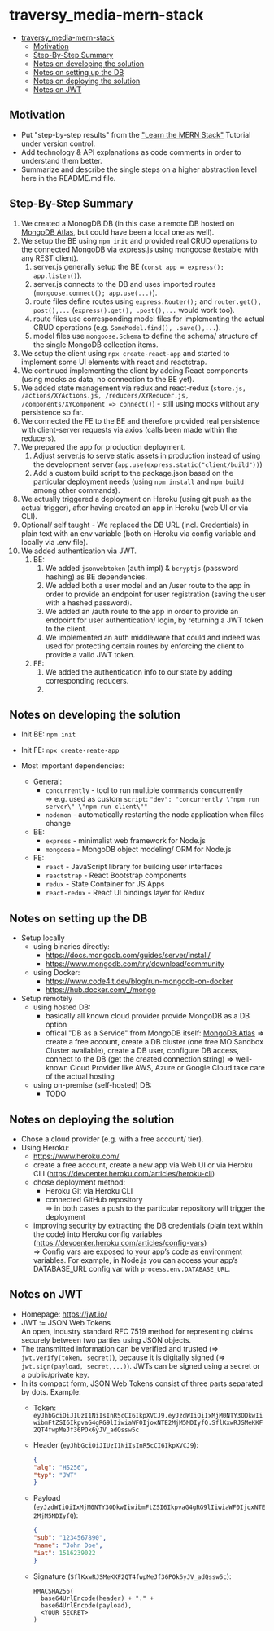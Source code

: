 # traversy_media-mern-stack

- [traversy_media-mern-stack](#traversy_media-mern-stack)
  - [Motivation](#motivation)
  - [Step-By-Step Summary](#step-by-step-summary)
  - [Notes on developing the solution](#notes-on-developing-the-solution)
  - [Notes on setting up the DB](#notes-on-setting-up-the-db)
  - [Notes on deploying the solution](#notes-on-deploying-the-solution)
  - [Notes on JWT](#notes-on-jwt)

## Motivation

- Put "step-by-step results" from the ["Learn the MERN Stack"](<https://www.youtube.com/playlist?list=PLillGF-RfqbbiTGgA77tGO426V3hRF9iE>) Tutorial under version control.
- Add technology & API explanations as code comments in order to understand them better.
- Summarize and describe the single steps on a higher abstraction level here in the README.md file.

## Step-By-Step Summary

1. We created a MonogDB DB (in this case a remote DB hosted on [MongoDB Atlas](<https://cloud.mongodb.com>), but could have been a local one as well).
2. We setup the BE using `npm init` and provided real CRUD operations to the connected MongoDB via express.js using mongoose (testable with any REST client).
   1. server.js generally setup the BE (`const app = express(); app.listen()`).
   2. server.js connects to the DB and uses imported routes (`mongoose.connect(); app.use(...)`).
   3. route files define routes using `express.Router();` and `router.get(), post(),...` (`express().get(), .post(),...` would work too).
   4. route files use corresponding model files for implementing the actual CRUD operations (e.g. `SomeModel.find(), .save(),...`).
   5. model files use `mongoose.Schema` to define the schema/ structure of the single MongoDB collection items.
3. We setup the client using `npx create-react-app` and started to implement some UI elements with react and reactstrap.
4. We continued implementing the client by adding React components (using mocks as data, no connection to the BE yet).
5. We added state management via redux and react-redux (`store.js, /actions/XYActions.js, /reducers/XYReducer.js, /components/XYComponent => connect()`) - still using mocks without any persistence so far.
6. We connected the FE to the BE and therefore provided real persistence with client-server requests via axios (calls been made within the reducers).
7. We prepared the app for production deployment.
   1. Adjust server.js to serve static assets in production instead of using the development server (`app.use(express.static("client/build"))`)
   2. Add a custom build script to the package.json based on the particular deployment needs (using `npm install` and `npm build` among other commands).
8. We actually triggered a deployment on Heroku (using git push as the actual trigger), after having created an app in Heroku (web UI or via CLI).
9. Optional/ self taught - We replaced the DB URL (incl. Credentials) in plain text with an env variable (both on Heroku via config variable and locally via .env file).
10. We added authentication via JWT.
    1. BE:
       1. We added `jsonwebtoken` (auth impl) & `bcryptjs` (password hashing) as BE dependencies.
       2. We added both a user model and an /user route to the app in order to provide an endpoint for user registration (saving the user with a hashed password).
       3. We added an /auth route to the app in order to provide an endpoint for user authentication/ login, by returning a JWT token to the client.
       4. We implemented an auth middleware that could and indeed was used for protecting certain routes by enforcing the client to provide a valid JWT token.
    2. FE:
       1. We added the authentication info to our state by adding corresponding reducers.
       2. 

## Notes on developing the solution

- Init BE: `npm init`
- Init FE: `npx create-reate-app`

- Most important dependencies:
  - General:
    - `concurrently` - tool to run multiple commands concurrently  
    => e.g. used as custom `script`: `"dev": "concurrently \"npm run server\" \"npm run client\""`
    - `nodemon` - automatically restarting the node application when files change
  - BE:
    - `express` - minimalist web framework for Node.js
    - `mongoose` - MongoDB object modeling/ ORM for Node.js
  - FE:
    - `react` - JavaScript library for building user interfaces
    - `reactstrap` - React Bootstrap components
    - `redux` - State Container for JS Apps
    - `react-redux` - React UI bindings layer for Redux

## Notes on setting up the DB

- Setup locally
  - using binaries directly:
    - <https://docs.mongodb.com/guides/server/install/>
    - <https://www.mongodb.com/try/download/community>
  - using Docker:
    - <https://www.code4it.dev/blog/run-mongodb-on-docker>
    - <https://hub.docker.com/_/mongo>
- Setup remotely
  - using hosted DB:
    - basically all known cloud provider provide MongoDB as a DB option
    - offical "DB as a Service" from MongoDB itself: [MongoDB Atlas](<https://cloud.mongodb.com>)
    => create a free account, create a DB cluster (one free MO Sandbox Cluster available), create a DB user, configure DB access, connect to the DB (get the created connection string)
    => well-known Cloud Provider like AWS, Azure or Google Cloud take care of the actual hosting
  - using on-premise (self-hosted) DB:
    - TODO

## Notes on deploying the solution

- Chose a cloud provider (e.g. with a free account/ tier).
- Using Heroku:
  - <https://www.heroku.com/>
  - create a free account, create a new app via Web UI or via Heroku CLI (<https://devcenter.heroku.com/articles/heroku-cli>)
  - chose deployment method:
    - Heroku Git via Heroku CLI
    - connected GitHub repository  
    => in both cases a push to the particular repository will trigger the deployment
  - improving security by extracting the DB credentials (plain text within the code) into Heroku config variables (<https://devcenter.heroku.com/articles/config-vars>)  
  => Config vars are exposed to your app’s code as environment variables. For example, in Node.js you can access your app’s DATABASE_URL config var with `process.env.DATABASE_URL`.

## Notes on JWT

- Homepage: <https://jwt.io/>
- JWT := JSON Web Tokens  
  An open, industry standard RFC 7519 method for representing claims securely between two parties using JSON objects.
- The transmitted information can be verified and trusted (=> `jwt.verify(token, secret)`), because it is digitally signed (=> `jwt.sign(payload, secret,...)`). JWTs can be signed using a secret or a public/private key.
- In its compact form, JSON Web Tokens consist of three parts separated by dots. Example:
  - Token: `eyJhbGciOiJIUzI1NiIsInR5cCI6IkpXVCJ9.eyJzdWIiOiIxMjM0NTY3ODkwIiwibmFtZSI6IkpvaG4gRG9lIiwiaWF0IjoxNTE2MjM5MDIyfQ.SflKxwRJSMeKKF2QT4fwpMeJf36POk6yJV_adQssw5c`
  - Header (`eyJhbGciOiJIUzI1NiIsInR5cCI6IkpXVCJ9`):

    ```json
    {
    "alg": "HS256",
    "typ": "JWT"
    }
    ```

  - Payload (`eyJzdWIiOiIxMjM0NTY3ODkwIiwibmFtZSI6IkpvaG4gRG9lIiwiaWF0IjoxNTE2MjM5MDIyfQ`):
  
    ```json
    {
    "sub": "1234567890",
    "name": "John Doe",
    "iat": 1516239022
    }
    ```
  
  - Signature (`SflKxwRJSMeKKF2QT4fwpMeJf36POk6yJV_adQssw5c`):

    ```code
    HMACSHA256(
      base64UrlEncode(header) + "." +
      base64UrlEncode(payload),
      <YOUR_SECRET>
    ) 
    ```
